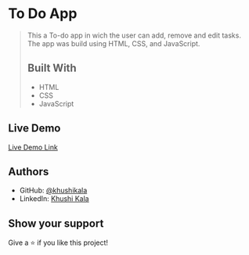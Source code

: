 # To Do App
> This a To-do app in wich the user can add, remove and edit tasks.
> The app was build using HTML, CSS, and JavaScript.
>
> ## Built With
>
> - HTML
> - CSS
> - JavaScript

## Live Demo

[Live Demo Link](https://khushikala.github.io/to-do-app/)

## Authors

- GitHub: [@khushikala](https://github.com/khushikala)
- LinkedIn: [Khushi Kala](https://linkedin.com/in/khushikala)

## Show your support

Give a ⭐️ if you like this project!
